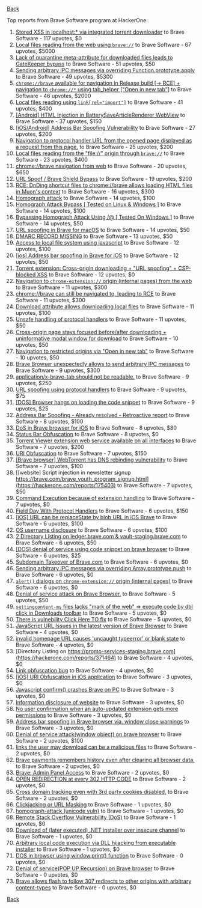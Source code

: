 [Back](../README.md)

Top reports from Brave Software program at HackerOne:

1. [Stored XSS in localhost:* via integrated torrent downloader](https://hackerone.com/reports/681617) to Brave Software - 117 upvotes, $0
2. [Local files reading from the web using `brave://`](https://hackerone.com/reports/390013) to Brave Software - 67 upvotes, $5000
3. [Lack of quarantine meta-attribute for downloaded files leads to GateKeeper bypass](https://hackerone.com/reports/374106) to Brave Software - 51 upvotes, $50
4. [Sending arbitrary IPC messages via overriding Function.prototype.apply](https://hackerone.com/reports/188086) to Brave Software - 49 upvotes, $5300
5. [`chrome://brave` available for navigation in Release build [-&gt; RCE] + navigation to `chrome://*` using tab_helper ["Open in new tab"]](https://hackerone.com/reports/395737) to Brave Software - 46 upvotes, $2000
6. [Local files reading using `link[rel="import"]`](https://hackerone.com/reports/375329) to Brave Software - 41 upvotes, $400
7. [[Android] HTML Injection in BatterySaveArticleRenderer WebView](https://hackerone.com/reports/176065) to Brave Software - 37 upvotes, $150
8. [[iOS/Android] Address Bar Spoofing Vulnerability](https://hackerone.com/reports/175958) to Brave Software - 27 upvotes, $200
9. [Navigation to protocol handler URL from the opened page displayed as a request from this page.](https://hackerone.com/reports/374969) to Brave Software - 25 upvotes, $200
10. [Local files reading from the "file://" origin through `brave://`](https://hackerone.com/reports/390362) to Brave Software - 23 upvotes, $400
11. [chrome://brave navigation from web](https://hackerone.com/reports/415967) to Brave Software - 20 upvotes, $650
12. [URL Spoof / Brave Shield Bypass](https://hackerone.com/reports/255991) to Brave Software - 19 upvotes, $200
13. [RCE: DnDing shortcut files to chrome://brave allows loading HTML files in Muon's context](https://hackerone.com/reports/415258) to Brave Software - 16 upvotes, $300
14. [Homograph attack](https://hackerone.com/reports/175286) to Brave Software - 14 upvotes, $100
15. [Homograph Attack Bypass [ Tested on Linux &amp; Windows ]](https://hackerone.com/reports/268984) to Brave Software - 14 upvotes, $100
16. [Bypassing Homograph Attack Using /@ [ Tested On Windows ]](https://hackerone.com/reports/317931) to Brave Software - 14 upvotes, $50
17. [URL spoofing in Brave for macOS](https://hackerone.com/reports/369086) to Brave Software - 14 upvotes, $50
18. [DMARC RECORD MISSING](https://hackerone.com/reports/491753) to Brave Software - 13 upvotes, $50
19. [Access to local file system using javascript](https://hackerone.com/reports/175979) to Brave Software - 12 upvotes, $100
20. [[ios] Address bar spoofing in Brave for iOS](https://hackerone.com/reports/176929) to Brave Software - 12 upvotes, $50
21. [Torrent extension: Cross-origin downloading + "URL spoofing" + CSP-blocked XSS](https://hackerone.com/reports/378864) to Brave Software - 12 upvotes, $0
22. [Navigation to `chrome-extension://` origin (internal pages) from the web](https://hackerone.com/reports/378805) to Brave Software - 11 upvotes, $300
23. [chrome://brave can still be navigated to, leading to RCE](https://hackerone.com/reports/415178) to Brave Software - 11 upvotes, $300
24. [Download attribute allows downloading local files](https://hackerone.com/reports/258710) to Brave Software - 11 upvotes, $100
25. [Unsafe handling of protocol handlers](https://hackerone.com/reports/369185) to Brave Software - 11 upvotes, $50
26. [Cross-origin page stays focused before/after downloading + uninformative modal window for download](https://hackerone.com/reports/375259) to Brave Software - 10 upvotes, $50
27. [Navigation to restricted origins via "Open in new tab"](https://hackerone.com/reports/369218) to Brave Software - 10 upvotes, $50
28. [Brave Browser unexpectedly allows to send arbitrary IPC messages](https://hackerone.com/reports/187542) to Brave Software - 9 upvotes, $300
29. [application/x-brave-tab should not be readable.](https://hackerone.com/reports/258578) to Brave Software - 9 upvotes, $250
30. [URL spoofing using protocol handlers](https://hackerone.com/reports/373721) to Brave Software - 9 upvotes, $75
31. [[DOS] Browser hangs on loading the code snippet](https://hackerone.com/reports/181686) to Brave Software - 9 upvotes, $25
32. [Address Bar Spoofing - Already resolved - Retroactive report](https://hackerone.com/reports/175779) to Brave Software - 8 upvotes, $100
33. [DoS in Brave browser for iOS](https://hackerone.com/reports/357665) to Brave Software - 8 upvotes, $80
34. [Status Bar Obfuscation](https://hackerone.com/reports/175701) to Brave Software - 8 upvotes, $0
35. [Torrent Viewer extension web service available on all interfaces](https://hackerone.com/reports/300181) to Brave Software - 7 upvotes, $200
36. [URI Obfuscation](https://hackerone.com/reports/175529) to Brave Software - 7 upvotes, $150
37. [[Brave browser] WebTorrent has DNS rebinding vulnerability](https://hackerone.com/reports/663729) to Brave Software - 7 upvotes, $100
38. [[website] Script injection in newsletter signup https://brave.com/brave_youth_program_signup.html](https://hackerone.com/reports/175403) to Brave Software - 7 upvotes, $50
39. [Command Execution because of extension handling](https://hackerone.com/reports/188078) to Brave Software - 7 upvotes, $0
40. [Field Day With Protocol Handlers](https://hackerone.com/reports/416040) to Brave Software - 6 upvotes, $150
41. [[iOS] URL can be replaceState by blob URL in iOS Brave](https://hackerone.com/reports/215044) to Brave Software - 6 upvotes, $100
42. [OS username disclosure](https://hackerone.com/reports/258585) to Brave Software - 6 upvotes, $100
43. [2 Directory Listing on ledger.brave.com &amp; vault-staging.brave.com](https://hackerone.com/reports/175320) to Brave Software - 6 upvotes, $50
44. [[DOS] denial of service using code snippet on brave browser](https://hackerone.com/reports/181558) to Brave Software - 6 upvotes, $25
45. [Subdomain Takeover of Brave.com](https://hackerone.com/reports/175397) to Brave Software - 6 upvotes, $0
46. [Sending arbitrary IPC messages via overriding Array.prototype.push](https://hackerone.com/reports/188561) to Brave Software - 6 upvotes, $0
47. [`alert()` dialogs on `chrome-extension://` origin (internal pages)](https://hackerone.com/reports/378809) to Brave Software - 6 upvotes, $0
48. [Denial of service attack on Brave Browser.](https://hackerone.com/reports/176066) to Brave Software - 5 upvotes, $50
49. [`settingcontent-ms` files lacks "mark of the web" =&gt; execute code by dbl click in Downloads toolbar](https://hackerone.com/reports/377206) to Brave Software - 5 upvotes, $0
50. [There is vulnebility Click Here TO fix](https://hackerone.com/reports/319036) to Brave Software - 5 upvotes, $0
51. [JavaScript URL Issues in the latest version of Brave Browser](https://hackerone.com/reports/176083) to Brave Software - 4 upvotes, $0
52. [invalid homepage URL causes 'uncaught typeerror' or blank state](https://hackerone.com/reports/177184) to Brave Software - 4 upvotes, $0
53. [Directory Listing on https://promo-services-staging.brave.com](https://hackerone.com/reports/371464) to Brave Software - 4 upvotes, $0
54. [Link obfuscation bug](https://hackerone.com/reports/669440) to Brave Software - 4 upvotes, $0
55. [[iOS] URI Obfuscation in iOS application](https://hackerone.com/reports/176159) to Brave Software - 3 upvotes, $0
56. [Javascript confirm() crashes Brave on PC](https://hackerone.com/reports/176076) to Brave Software - 3 upvotes, $0
57. [Information disclosure of website](https://hackerone.com/reports/179121) to Brave Software - 3 upvotes, $0
58. [No user confirmation when an auto-updated extension gets more permissions](https://hackerone.com/reports/199243) to Brave Software - 3 upvotes, $0
59. [Address bar spoofing in Brave browser via. window close warnings](https://hackerone.com/reports/208834) to Brave Software - 3 upvotes, $0
60. [Denial of service attack(window object) on brave browser](https://hackerone.com/reports/176197) to Brave Software - 2 upvotes, $100
61. [links the user may download can be a malicious files](https://hackerone.com/reports/182557) to Brave Software - 2 upvotes, $0
62. [Brave payments remembers history even after clearing all browser data.](https://hackerone.com/reports/203088) to Brave Software - 2 upvotes, $0
63. [Brave: Admin Panel Access](https://hackerone.com/reports/175366) to Brave Software - 2 upvotes, $0
64. [OPEN REDIRECTION at every 302 HTTP CODE](https://hackerone.com/reports/369447) to Brave Software - 2 upvotes, $0
65. [Cross domain tracking even with 3rd party cookies disabled.](https://hackerone.com/reports/331428) to Brave Software - 2 upvotes, $0
66. [Clickjacking or URL Masking](https://hackerone.com/reports/204198) to Brave Software - 1 upvotes, $0
67. [homograph-attack (unicode vuln)](https://hackerone.com/reports/221461) to Brave Software - 1 upvotes, $0
68. [Remote Stack Overflow Vulnerability (DoS)](https://hackerone.com/reports/181061) to Brave Software - 1 upvotes, $0
69. [Download of (later executed) .NET installer over insecure channel](https://hackerone.com/reports/272231) to Brave Software - 1 upvotes, $0
70. [Arbitrary local code execution via DLL hijacking from executable installer](https://hackerone.com/reports/272221) to Brave Software - 1 upvotes, $0
71. [DOS in browser using window.print() function](https://hackerone.com/reports/176364) to Brave Software - 0 upvotes, $0
72. [Denial of service(POP UP Recursion) on Brave browser](https://hackerone.com/reports/179248) to Brave Software - 0 upvotes, $0
73. [Brave allows flash to follow 307 redirects to other origins with arbitrary content-types](https://hackerone.com/reports/449478) to Brave Software - 0 upvotes, $0


[Back](../README.md)